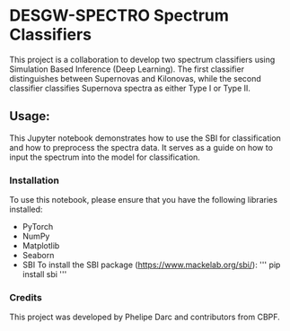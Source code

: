 # DESGW-SPECTRO Spectrum Classifiers
This project is a collaboration to develop two spectrum classifiers using Simulation Based Inference (Deep Learning). The first classifier distinguishes between Supernovas and Kilonovas, while the second classifier classifies Supernova spectra as either Type I or Type II.
## Usage:
This Jupyter notebook demonstrates how to use the SBI for classification and how to preprocess the spectra data. It serves as a guide on how to input the spectrum into the model for classification.
### Installation
To use this notebook, please ensure that you have the following libraries installed:
- PyTorch
- NumPy
- Matplotlib
- Seaborn
- SBI
To install the SBI package (https://www.mackelab.org/sbi/): 
'''
pip install sbi
'''

### Credits
This project was developed by Phelipe Darc  and contributors from CBPF.


